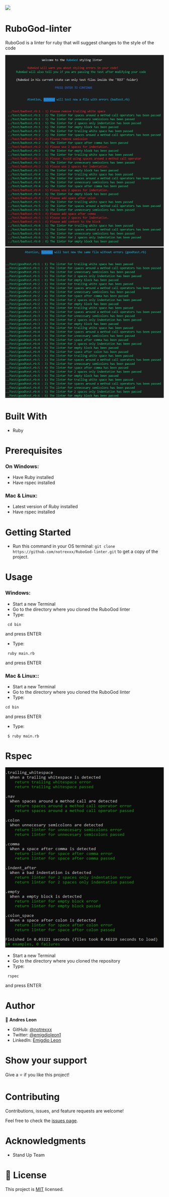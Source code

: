 
![](https://img.shields.io/badge/Microverse-blueviolet)


# RuboGod-linter
 RuboGod is a linter for ruby that will suggest changes to the style of the code

![screenshot](assets/screenshot2.png)
![screenshot](assets/screenshot1.png)

# Built With

- Ruby

# Prerequisites

### On Windows:
- Have Ruby installed
- Have rspec installed
### Mac & Linux:
- Latest version of Ruby installed
- Have rspec installed

# Getting Started

- Run this command in your OS terminal: `git clone https://github.com/notrexxx/RuboGod-linter.git` to get a copy of the project.

# Usage

### Windows:

- Start a new Terminal 
- Go to the directory where you cloned the RuboGod linter
- Type:
```
 cd bin
```
and press ENTER

- Type:
```
 ruby main.rb 
```
and press ENTER

### Mac & Linux::

- Start a new Terminal 
- Go to the directory where you cloned the RuboGod linter
- Type: 
```
cd bin
```
and press ENTER

- Type:
```
 $ ruby main.rb
```

# Rspec

![screenshot](assets/screenshot3.png)

- Start a new Terminal 
- Go to the directory where you cloned the repository
- Type:
```
 rspec
```
and press ENTER


# Author

👤 **Andres Leon**

- GitHub: [@notrexxx](https://github.com/notrexxx)
- Twitter: [@emigdioleon1](https://twitter.com/emigdioleon1)
- LinkedIn: [Emigdio Leon](https://linkedin.com/emigdio-leon-689109195)


# Show your support

Give a ⭐️ if you like this project!

# Contributing

Contributions, issues, and feature requests are welcome!

Feel free to check the [issues page](https://github.com/notrexxx/RuboGod-linter/issues).

# Acknowledgments

- Stand Up Team

# 📝 License

This project is [MIT](./LICENSE) licensed.
